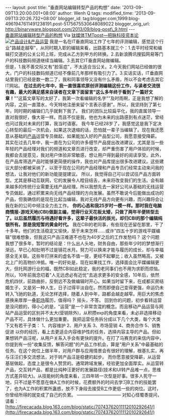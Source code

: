 --- layout: post title: "垂直网站编辑转型产品的构想" date:
'2013-09-09T13:20:00.001+08:00' author: Wenh Q tags: modified\_time:
'2013-09-09T13:20:26.732+08:00' blogger\_id:
tag:blogger.com,1999:blog-4961947611491238191.post-5175675530648089022
blogger\_orig\_url:
http://binaryware.blogspot.com/2013/09/blog-post\_9.html ---
[\
垂直网站编辑转型产品的构想](http://www.tmtpost.com/62050.html)
Via [钛媒体TMTpost—把脉科技资本论](http://www.tmtpost.com/)
[![产品设计&产品运营](http://www.tmtpost.com/wp-content/uploads/2013/08/137653299334.jpg "产品设计&产品运营")](http://www.tmtpost.com/wp-content/uploads/2013/08/137653299334.jpg)
我是一名在IT垂直网站工作了七年的评测编辑，感觉这个行业"路越走越窄"，从同时期入职的编辑来看，出路基本就三个：1.去平时经常和编辑打交道的公关公司上班，完成从乙方到甲方的转换。2.去新浪腾讯搜狐网易等门户的科技数码频道继续当编辑。3.去其它IT垂直网站做编辑。\
但是，1.我不善交际又有"脸盲症"，不太适合当公关。2.今天我们网站已经做的很大，门户的科技数码频道已经不像前几年那样有吸引力了。3.实话实话，IT垂直网站里我们已经是数一数二了，我和同事领导又没有什么矛盾，所以不会考虑去其它IT网站。
**在过去的七年中，我一直很喜欢原创评测编辑这份工作，与读者交流很有趣，最大的满足感来自读者在文章下面留言"这么多年终于看到了一篇好文章！**""这篇文章写的太好了，我第一次看编辑的名字""及时雨啊，正是我想了解的内容，之前一直潜水，今天特地注册来留个言表示感谢"。所以，我坚持到了第七年，同时期的编辑们几乎就剩下我了。
我们的团队比较扁平化，我的直属领导一直对我很好，像大哥一样。而且不仅是我，他也为未来的出路感到有点迷茫，曾经也问过我对未来的打算，我当时语塞。
我今年已经28岁了，我感觉这是我下定决心转型的最后一次机会，如果这次退缩的话，恐怕就一辈子当编辑了。现在我还愿意从基础的[产品](http://www.tmtpost.com/tag/%E4%BA%A7%E5%93%81 "查看 产品 中的全部文章")运营专员做起，如果能加入好的产品型公司，我愿意接受降薪。
其实在过去几年中，我一直在为公司的许多细节产品提出改进建议，尤其是当一些年轻的产品经理对我们的频道和文章页进行改变，却严重伤害了用户体验的时候，我都会去提意见，我对用户体验非常敏感，想让用户得到最好的阅读享受。此外，在产品库筛选产品时能够更简便的操作，我也对产品库提出很多改进建议。这些建议大部分都被采纳了，以至于现在公司的产品经理和产品专员们经常主动来问我的想法，让我对他们的新功能提提建议。
所以，我觉得自己可以尝试往产品方面转型。尤其是移动互联网，它的发展令人瞠目结舌，未来将改变我们的生活。会有越来越多的传统行业需要无线产品经理。所以我想先去一家好公司从基础的无线运营专员做起，通过积累来向无线产品经理的方向发展。虽然不敢说今后能做出成功的产品，但我确信的是现在比起当编辑，我对无线产品方向更有兴趣，而兴趣将会让我在新的公司中倾注全力去工作。
**你的心态和我25岁时一模一样。那时我在电脑商情报-游戏天地(CBI)做副主编，觉得行业天花板太矮，只做了两年半便转型去了。以后虽然履历与待遇好看许多，这辈子最快活的辰光，却归CBI的那个编辑纯银所有。那是我短暂的黄金时代。**
我在CBI的老同事，有些现在还留在那里，干了十多年。他们的生活稳定又愉快，至于未来怎样……或许"四五十岁的游戏平媒编辑"很难想象，但我这只产品汪难道不也在为40岁之后的工作发愁吗？
这个问题我想了很多年，暂时的结论是：什么出人头地，财务自由，那些年少时的梦想渐行渐远，早已心知肚明不过是镜花水月。努力可以换来才能与履历的成长，却与幸福感全无关联。这些年打拼来的虚名不值一提，更经不起攀比；收入虽然略高，又被北上广的高物价冲抵。唯一的好处是，现在如果找工作，选择面会比平媒编辑更大，但托网游行业的福，既然CBI如此稳定，我的老同事们也不用为求职而烦恼。
所以，10年前我念叨着"人无远虑必有近忧"去追求更多的安全感，10年后，依然危机四伏，前路曲折，反倒远不及做编辑时开心。如果当时留下来，在成都买房结婚生子，又是另一种人生，日子过得平淡自在。然而即便自己变得更强，命运仍未转入飞驰的轨道，无论怎样选择，随着人到中年，路都会越走越窄。用巨大的焦虑感换来厚厚一叠[职场](http://www.tmtpost.com/tag/%E8%81%8C%E5%9C%BA "查看 职场 中的全部文章")履历，值得吗？
摇头，不答。
回到你的问题，初步看转运营是没问题的，得小心的是，"运营"是一个非常含混的概念。而且移动产品运营与网站产品运营的区别并不太大(营销除外)，从积攒exp的角度来看，未必非选择移动产品不可，具体做什么更加重要。
我把运营任务拆分成以下几个大类，每个大类下又有若干子类：
1、内容维护
2、用户关系
3、市场营销
4、商务合作
5、销售促进
以你的经历，看上去更适合内容维护性的任务，选择内容主导的产品。但如果想转产品汪呢，从用户关系入手会有更快的提升。在打了马赛克的来信内容中，你提到有一份"收集反馈，解答问题"的产品工作机会，算是"用户关系"中最基础的任务。在这个岗位上做半年，对用户群与应用情景会有很好的理解，根基扎实，再与汪汪们多交流想法，对于转产品汪是稳健的起步。
而你愿意接受降薪，从运营基层做起，态度上是很令人赞赏的。通常跨域发展，经验更加全面厚实。从运营转产品，交互转产品，都是比纯种汪更好的发展路径(技术和UI转产品难一点，思维方式差异较大)。从技能树的角度来看，三四年转一次型是好事。很多人死守一地，只不过是不愿意在做A工作的时候，花费额外的时间去学习B工作的技能罢了，也为A工作的积累所蛊惑，放不下身段去接受B工作更低一些的岗位。这时，你曾经所得的就变成了自己的负累。
——————————
对知心怪蜀黍提问，请看：
[http://firecacada.blog.163.com/blog/static/70743762011112010292641/](http://firecacada.blog.163.com/blog/static/70743762011112010292641/)
